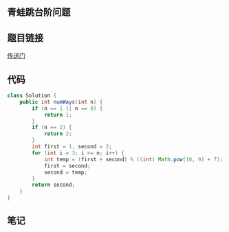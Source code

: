 ## 青蛙跳台阶问题  
## 题目链接
[传送门](https://leetcode-cn.com/problems/qing-wa-tiao-tai-jie-wen-ti-lcof/)
## 代码
```java
class Solution {
    public int numWays(int n) {
        if (n == 1 || n == 0) {
            return 1;
        }
        if (n == 2) {
            return 2;
        }
        int first = 1, second = 2;
        for (int i = 3; i <= n; i++) {
            int temp = (first + second) % ((int) Math.pow(10, 9) + 7);
            first = second;
            second = temp;
        }
        return second;
    }
}
```
## 笔记